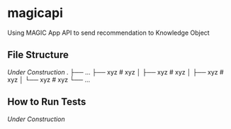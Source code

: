 # magicapi
Using MAGIC App API to send recommendation to Knowledge Object

## File Structure
_Under Construction_
.
├── ...
├── xyz                    # xyz
│   ├── xyz                # xyz
│   ├── xyz                # xyz
│   └── xyz                # xyz
└── ...


## How to Run Tests
_Under Construction_
